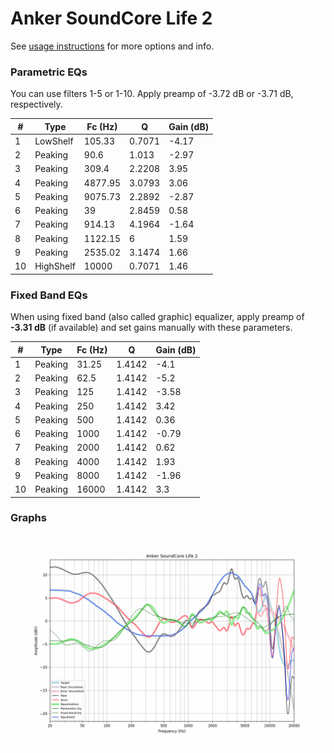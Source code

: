 # Anker SoundCore Life 2
See [usage instructions](https://github.com/jaakkopasanen/AutoEq#usage) for more options and info.

### Parametric EQs
You can use filters 1-5 or 1-10. Apply preamp of -3.72 dB or -3.71 dB, respectively.

|   # | Type      |   Fc (Hz) |      Q |   Gain (dB) |
|-----|-----------|-----------|--------|-------------|
|   1 | LowShelf  |    105.33 | 0.7071 |       -4.17 |
|   2 | Peaking   |     90.6  | 1.013  |       -2.97 |
|   3 | Peaking   |    309.4  | 2.2208 |        3.95 |
|   4 | Peaking   |   4877.95 | 3.0793 |        3.06 |
|   5 | Peaking   |   9075.73 | 2.2892 |       -2.87 |
|   6 | Peaking   |     39    | 2.8459 |        0.58 |
|   7 | Peaking   |    914.13 | 4.1964 |       -1.64 |
|   8 | Peaking   |   1122.15 | 6      |        1.59 |
|   9 | Peaking   |   2535.02 | 3.1474 |        1.66 |
|  10 | HighShelf |  10000    | 0.7071 |        1.46 |

### Fixed Band EQs
When using fixed band (also called graphic) equalizer, apply preamp of **-3.31 dB** (if available) and set gains manually with these parameters.

|   # | Type    |   Fc (Hz) |      Q |   Gain (dB) |
|-----|---------|-----------|--------|-------------|
|   1 | Peaking |     31.25 | 1.4142 |       -4.1  |
|   2 | Peaking |     62.5  | 1.4142 |       -5.2  |
|   3 | Peaking |    125    | 1.4142 |       -3.58 |
|   4 | Peaking |    250    | 1.4142 |        3.42 |
|   5 | Peaking |    500    | 1.4142 |        0.36 |
|   6 | Peaking |   1000    | 1.4142 |       -0.79 |
|   7 | Peaking |   2000    | 1.4142 |        0.62 |
|   8 | Peaking |   4000    | 1.4142 |        1.93 |
|   9 | Peaking |   8000    | 1.4142 |       -1.96 |
|  10 | Peaking |  16000    | 1.4142 |        3.3  |

### Graphs
![](./Anker%20SoundCore%20Life%202.png)
